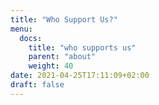 ```yaml
---
title: "Who Support Us?"
menu:
  docs:
    title: "who supports us"
    parent: "about"
    weight: 40
date: 2021-04-25T17:11:09+02:00
draft: false
---
```


